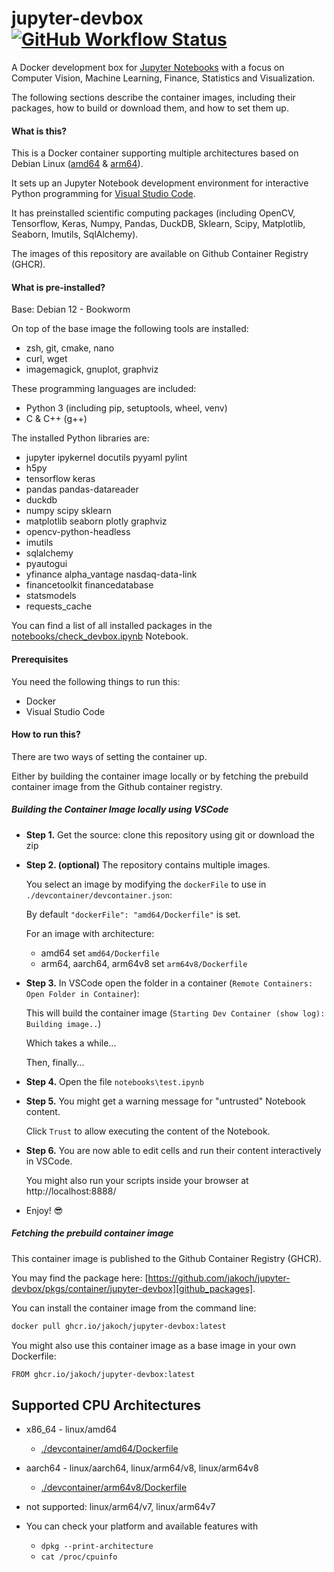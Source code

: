 # jupyter-devbox [![GitHub Workflow Status](https://img.shields.io/github/actions/workflow/status/jakoch/jupyter-devbox/release.yml?branch=main&style=flat&logo=github&label=Image%20published%20on%20GHCR)](https://github.com/jakoch/jupyter-devbox)

A Docker development box for [Jupyter Notebooks][jupyter_website] with a focus on
Computer Vision, Machine Learning, Finance, Statistics and Visualization.

The following sections describe the container images, including their packages,
how to build or download them, and how to set them up.

#### What is this?

This is a Docker container supporting multiple architectures based on Debian Linux ([amd64][amd64_dockerfile] & [arm64][arm64_dockerfile]).

It sets up an Jupyter Notebook development environment for interactive Python programming for [Visual Studio Code][vscode_website].

It has preinstalled scientific computing packages (including OpenCV, Tensorflow, Keras, Numpy, Pandas, DuckDB,
Sklearn, Scipy, Matplotlib, Seaborn, Imutils, SqlAlchemy).

The images of this repository are available on Github Container Registry (GHCR).

#### What is pre-installed?

Base: Debian 12 - Bookworm

On top of the base image the following tools are installed:

- zsh, git, cmake, nano
- curl, wget
- imagemagick, gnuplot, graphviz

These programming languages are included:

- Python 3 (including  pip, setuptools, wheel, venv)
- C & C++ (g++)

The installed Python libraries are:

- jupyter ipykernel docutils pyyaml pylint
- h5py
- tensorflow keras
- pandas pandas-datareader
- duckdb
- numpy scipy sklearn
- matplotlib seaborn plotly graphviz
- opencv-python-headless
- imutils
- sqlalchemy
- pyautogui
- yfinance alpha_vantage nasdaq-data-link
- financetoolkit financedatabase
- statsmodels
- requests_cache

You can find a list of all installed packages in the [notebooks/check_devbox.ipynb][check_devbox_ipynb_main] Notebook.

#### Prerequisites

You need the following things to run this:

- Docker
- Visual Studio Code

#### How to run this?

There are two ways of setting the container up.

Either by building the container image locally or by fetching the prebuild container image from the Github container registry.

##### Building the Container Image locally using VSCode

- **Step 1.** Get the source: clone this repository using git or download the zip

- **Step 2. (optional)** The repository contains multiple images.

  You select an image by modifying the `dockerFile` to use in `./devcontainer/devcontainer.json`:

  By default `"dockerFile": "amd64/Dockerfile"` is set.

  For an image with architecture:
  - amd64 set `amd64/Dockerfile`
  - arm64, aarch64, arm64v8 set `arm64v8/Dockerfile`

- **Step 3.** In VSCode open the folder in a container (`Remote Containers: Open Folder in Container`):

  This will build the container image (`Starting Dev Container (show log): Building image..`)

  Which takes a while...

  Then, finally...

- **Step 4.** Open the file `notebooks\test.ipynb`

- **Step 5.** You might get a warning message for "untrusted" Notebook content.

  Click `Trust` to allow executing the content of the Notebook.

- **Step 6.** You are now able to edit cells and run their content interactively in VSCode.

  You might also run your scripts inside your browser at http://localhost:8888/

- Enjoy! :sunglasses:

##### Fetching the prebuild container image

This container image is published to the Github Container Registry (GHCR).

You may find the package here: [https://github.com/jakoch/jupyter-devbox/pkgs/container/jupyter-devbox][github_packages].

You can install the container image from the command line:

```bash
docker pull ghcr.io/jakoch/jupyter-devbox:latest
```

You might also use this container image as a base image in your own Dockerfile:

```bash
FROM ghcr.io/jakoch/jupyter-devbox:latest
```

## Supported CPU Architectures

- x86_64 - linux/amd64
  - [./devcontainer/amd64/Dockerfile][amd64_dockerfile]
- aarch64 - linux/aarch64, linux/arm64/v8, linux/arm64v8
  - [./devcontainer/arm64v8/Dockerfile][arm64_dockerfile]
- not supported: linux/arm64/v7, linux/arm64v7

- You can check your platform and available features with
  - `dpkg --print-architecture`
  - `cat /proc/cpuinfo`


[jupyter_website]:https://jupyter.org/
[vscode_website]:https://code.visualstudio.com/
[check_devbox_ipynb_main]:https://github.com/jakoch/jupyter-devbox/blob/main/notebooks/check_devbox.ipynb
[amd64_dockerfile]:https://github.com/jakoch/jupyter-devbox/blob/main/.devcontainer/amd64/Dockerfile
[arm64_dockerfile]:https://github.com/jakoch/jupyter-devbox/blob/main/.devcontainer/arm64/Dockerfile
[github_packages]: https://github.com/jakoch/jupyter-devbox/pkgs/container/jupyter-devbox
